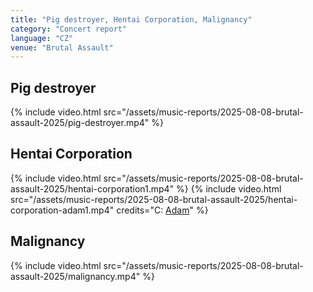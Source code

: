 ```yaml
---
title: "Pig destroyer, Hentai Corporation, Malignancy"
category: "Concert report"
language: "CZ"
venue: "Brutal Assault"
---
```


## Pig destroyer
{% include video.html src="/assets/music-reports/2025-08-08-brutal-assault-2025/pig-destroyer.mp4" %}

## Hentai Corporation
{% include video.html src="/assets/music-reports/2025-08-08-brutal-assault-2025/hentai-corporation1.mp4" %}
{% include video.html src="/assets/music-reports/2025-08-08-brutal-assault-2025/hentai-corporation-adam1.mp4" credits="C: [Adam](https://www.instagram.com/_.adam_.b.)" %}


## Malignancy
{% include video.html src="/assets/music-reports/2025-08-08-brutal-assault-2025/malignancy.mp4" %}

